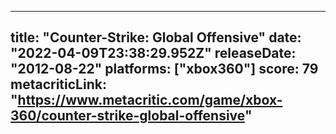 
---
title: "Counter-Strike: Global Offensive"
date: "2022-04-09T23:38:29.952Z"
releaseDate: "2012-08-22"
platforms: ["xbox360"]
score: 79
metacriticLink: "https://www.metacritic.com/game/xbox-360/counter-strike-global-offensive"
---
